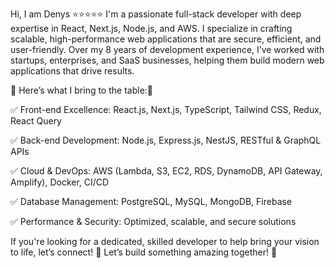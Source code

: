 Hi, I am Denys ⭐⭐⭐⭐⭐
I'm a passionate full-stack developer with deep expertise in React, Next.js, Node.js, and AWS. I specialize in crafting scalable, high-performance web applications that are secure, efficient, and user-friendly.
Over my 8 years of development experience, I’ve worked with startups, enterprises, and SaaS businesses, helping them build modern web applications that drive results.

💯 Here’s what I bring to the table:💯

✅ Front-end Excellence: React.js, Next.js, TypeScript, Tailwind CSS, Redux, React Query

✅ Back-end Development: Node.js, Express.js, NestJS, RESTful & GraphQL APIs

✅ Cloud & DevOps: AWS (Lambda, S3, EC2, RDS, DynamoDB, API Gateway, Amplify), Docker, CI/CD

✅ Database Management: PostgreSQL, MySQL, MongoDB, Firebase

✅ Performance & Security: Optimized, scalable, and secure solutions

If you're looking for a dedicated, skilled developer to help bring your vision to life, let’s connect!
📌 Let’s build something amazing together! 🚀
